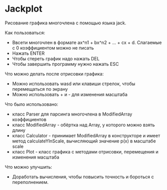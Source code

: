 # Jackplot
Рисование графика многочлена с помощью языка jack.

Как пользоваться:
* Ввсети многочлен в формате ax^n1 + bx^n2 + ... + cx + d. Слагаемые с 0 коэффициентом можно не писать
* Нажать ENTER
* Чтобы стереть график надо нажать DEL
* Чтобы завершить программу нужно нажать ESC

Что можно делать после отрисовки графика:
* Можно использовать wasd или клавиши стрелок, чтобы перемещаться по экрану
* Можно использовать + и - для изменения масштаба

Что было использовано:
* класс Parser для парсинга многочлена в ModifiedArray коэффициентов
* класс ModifiedArray - обёртка над Array, у которого можно взять длину
* класс Calculator - принимает ModifiedArray в конструкторе и имеет метод calculateYInScale, вычисляющий значение p(x) в масштабе scale
* класс Plot - класс графика с методами отрисовки, перемещения и изменения масштаба

Что можно улучшить:
* Доработать вычисления, чтобы повысить точность и бороться с переполнением.